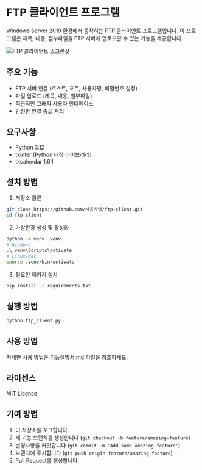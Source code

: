 # FTP 클라이언트 프로그램

Windows Server 2019 환경에서 동작하는 FTP 클라이언트 프로그램입니다. 이 프로그램은 제목, 내용, 첨부파일을 FTP 서버에 업로드할 수 있는 기능을 제공합니다.

![FTP 클라이언트 스크린샷](screenshot.png)

## 주요 기능
- FTP 서버 연결 (호스트, 포트, 사용자명, 비밀번호 설정)
- 파일 업로드 (제목, 내용, 첨부파일)
- 직관적인 그래픽 사용자 인터페이스
- 안전한 연결 종료 처리

## 요구사항
- Python 3.12
- tkinter (Python 내장 라이브러리)
- tkcalendar 1.6.1

## 설치 방법
1. 저장소 클론
```bash
git clone https://github.com/사용자명/ftp-client.git
cd ftp-client
```

2. 가상환경 생성 및 활성화
```bash
python -m venv .venv
# Windows
.\.venv\Scripts\activate
# Linux/Mac
source .venv/bin/activate
```

3. 필요한 패키지 설치
```bash
pip install -r requirements.txt
```

## 실행 방법
```bash
python ftp_client.py
```

## 사용 방법
자세한 사용 방법은 [기능설명서.md](기능설명서.md) 파일을 참조하세요.

## 라이센스
MIT License

## 기여 방법
1. 이 저장소를 포크합니다.
2. 새 기능 브랜치를 생성합니다 (`git checkout -b feature/amazing-feature`)
3. 변경사항을 커밋합니다 (`git commit -m 'Add some amazing feature'`)
4. 브랜치에 푸시합니다 (`git push origin feature/amazing-feature`)
5. Pull Request를 생성합니다. 